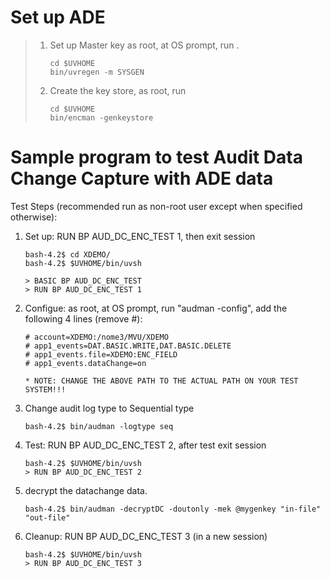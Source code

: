 # Set up ADE

>1. Set up Master key as root, at OS prompt, run .
>
>      ```
>      cd $UVHOME
>      bin/uvregen -m SYSGEN
>      ```
>
>2. Create the key store, as root, run
>
>      ```
>      cd $UVHOME
>      bin/encman -genkeystore
>      ```
>

# Sample program to test Audit Data Change Capture with ADE data

Test Steps (recommended run as non-root user except when specified otherwise):

1. Set up: RUN BP AUD_DC_ENC_TEST 1, then exit session

   ```
   bash-4.2$ cd XDEMO/
   bash-4.2$ $UVHOME/bin/uvsh
   
   > BASIC BP AUD_DC_ENC_TEST
   > RUN BP AUD_DC_ENC_TEST 1
   ```

2. Configue: as root, at OS prompt, run "audman -config", add the following 4 lines (remove #):

   ```
   # account=XDEMO:/nome3/MVU/XDEMO
   # app1_events=DAT.BASIC.WRITE,DAT.BASIC.DELETE
   # app1_events.file=XDEMO:ENC_FIELD
   # app1_events.dataChange=on
   
   * NOTE: CHANGE THE ABOVE PATH TO THE ACTUAL PATH ON YOUR TEST SYSTEM!!!
   ```

3. Change audit log type to Sequential type

   ```
   bash-4.2$ bin/audman -logtype seq
   ```

4. Test:   RUN BP AUD_DC_ENC_TEST 2, after test exit session

   ```
   bash-4.2$ $UVHOME/bin/uvsh
   > RUN BP AUD_DC_ENC_TEST 2
   ```

5. decrypt the datachange data.

   ```
   bash-4.2$ bin/audman -decryptDC -doutonly -mek @mygenkey "in-file" "out-file" 
   ```

6. Cleanup: RUN BP AUD_DC_ENC_TEST 3 (in a new session)

   ```
   bash-4.2$ $UVHOME/bin/uvsh
   > RUN BP AUD_DC_ENC_TEST 3
   ```

   